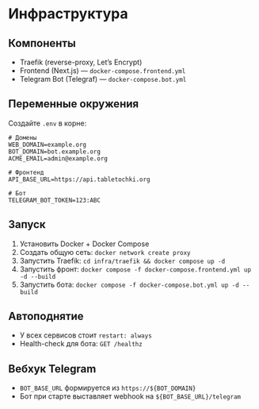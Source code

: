 # Инфраструктура

## Компоненты
- Traefik (reverse-proxy, Let’s Encrypt)
- Frontend (Next.js) — `docker-compose.frontend.yml`
- Telegram Bot (Telegraf) — `docker-compose.bot.yml`

## Переменные окружения
Создайте `.env` в корне:

```
# Домены
WEB_DOMAIN=example.org
BOT_DOMAIN=bot.example.org
ACME_EMAIL=admin@example.org

# Фронтенд
API_BASE_URL=https://api.tabletochki.org

# Бот
TELEGRAM_BOT_TOKEN=123:ABC
```

## Запуск
1. Установить Docker + Docker Compose
2. Создать общую сеть: `docker network create proxy`
3. Запустить Traefik: `cd infra/traefik && docker compose up -d`
4. Запустить фронт: `docker compose -f docker-compose.frontend.yml up -d --build`
5. Запустить бота: `docker compose -f docker-compose.bot.yml up -d --build`

## Автоподнятие
- У всех сервисов стоит `restart: always`
- Health-check для бота: `GET /healthz`

## Вебхук Telegram
- `BOT_BASE_URL` формируется из `https://${BOT_DOMAIN}`
- Бот при старте выставляет webhook на `${BOT_BASE_URL}/telegram`
